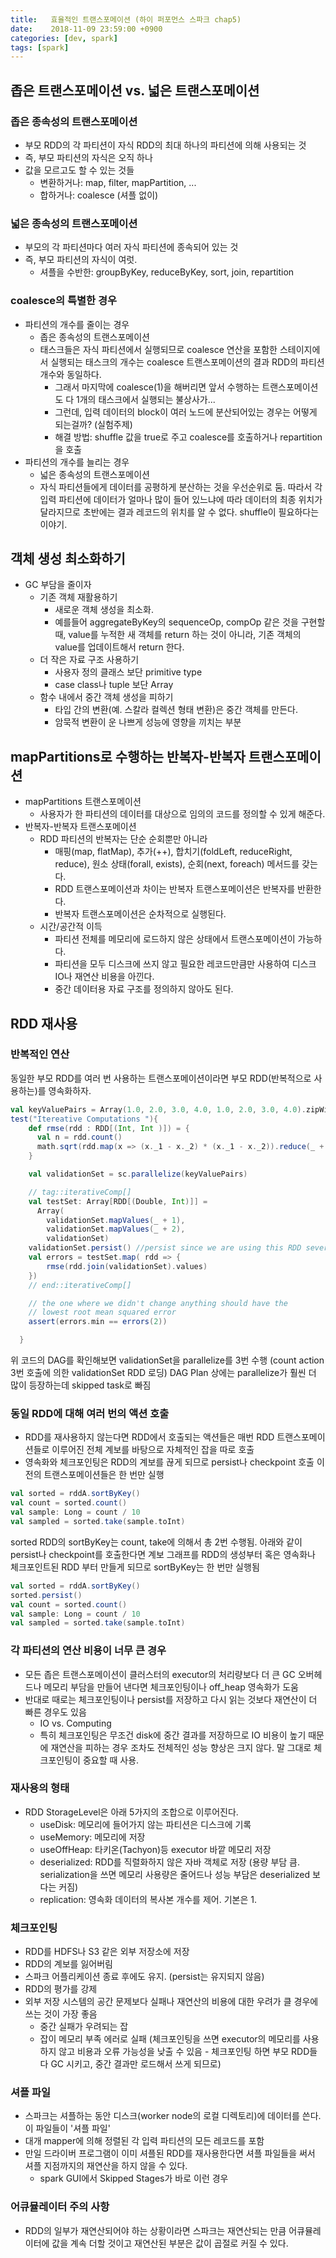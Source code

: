 ```yaml
---
title:   효율적인 트랜스포메이션 (하이 퍼포먼스 스파크 chap5)
date:    2018-11-09 23:59:00 +0900
categories: [dev, spark]
tags: [spark]
---
```

## 좁은 트랜스포메이션 vs. 넓은 트랜스포메이션
### 좁은 종속성의 트랜스포메이션
- 부모 RDD의 각 파티션이 자식 RDD의 최대 하나의 파티션에 의해 사용되는 것
- 즉, 부모 파티션의 자식은 오직 하나
- 값을 모르고도 할 수 있는 것들
  - 변환하거나: map, filter, mapPartition, ...
  - 합하거나: coalesce (셔플 없이)

### 넓은 종속성의 트랜스포메이션
- 부모의 각 파티션마다 여러 자식 파티션에 종속되어 있는 것
- 즉, 부모 파티션의 자식이 여럿.
  - 셔플을 수반한: groupByKey, reduceByKey, sort, join, repartition

### coalesce의 특별한 경우
- 파티션의 개수를 줄이는 경우
  - 좁은 종속성의 트랜스포메이션
  - 태스크들은 자식 파티션에서 실행되므로 coalesce 연산을 포함한 스테이지에서 실행되는 태스크의 개수는 coalesce 트랜스포메이션의 결과 RDD의 파티션 개수와 동일하다.
    - 그래서 마지막에 coalesce(1)을 해버리면 앞서 수행하는 트랜스포메이션도 다 1개의 태스크에서 실행되는 불상사가...
    - 그런데, 입력 데이터의 block이 여러 노드에 분산되어있는 경우는 어떻게 되는걸까? (실험주제)
    - 해결 방법: shuffle 값을 true로 주고 coalesce를 호출하거나 repartition을 호출
- 파티션의 개수를 늘리는 경우
  - 넓은 종속성의 트랜스포메이션
  - 자식 파티션들에게 데이터를 공평하게 분산하는 것을 우선순위로 둠. 따라서 각 입력 파티션에 데이터가 얼마나 많이 들어 있느냐에 따라 데이터의 최종 위치가 달라지므로 초반에는 결과 레코드의 위치를 알 수 없다. shuffle이 필요하다는 이야기.

## 객체 생성 최소화하기
- GC 부담을 줄이자
  - 기존 객체 재활용하기
    - 새로운 객체 생성을 최소화.
    - 예를들어 aggregateByKey의 sequenceOp, compOp 같은 것을 구현할 때, value를 누적한 새 객체를 return 하는 것이 아니라, 기존 객체의 value를 업데이트해서 return 한다.
  - 더 작은 자료 구조 사용하기
    - 사용자 정의 클래스 보단 primitive type
    - case class나 tuple 보단 Array
  - 함수 내에서 중간 객체 생성을 피하기
    - 타입 간의 변환(예. 스칼라 컬렉션 형태 변환)은 중간 객체를 만든다.
    - 암묵적 변환이 운 나쁘게 성능에 영향을 끼치는 부분

## mapPartitions로 수행하는 반복자-반복자 트랜스포메이션
- mapPartitions 트랜스포메이션
  - 사용자가 한 파티션의 데이터를 대상으로 임의의 코드를 정의할 수 있게 해준다.
- 반복자-반복자 트랜스포메이션
  - RDD 파티션의 반복자는 단순 순회뿐만 아니라
    - 매핑(map, flatMap), 추가(++), 합치기(foldLeft, reduceRight, reduce), 원소 상태(forall, exists), 순회(next, foreach) 메서드를 갖는다.
    - RDD 트랜스포메이션과 차이는 반복자 트랜스포메이션은 반복자를 반환한다.
    - 반복자 트랜스포메이션은 순차적으로 실행된다.
  - 시간/공간적 이득
    - 파티션 전체를 메모리에 로드하지 않은 상태에서 트랜스포메이션이 가능하다.
    - 파티션을 모두 디스크에 쓰지 않고 필요한 레코드만큼만 사용하여 디스크 IO나 재연산 비용을 아낀다.
    - 중간 데이터용 자료 구조를 정의하지 않아도 된다.

## RDD 재사용
### 반복적인 연산
동일한 부모 RDD를 여러 번 사용하는 트랜스포메이션이라면 부모 RDD(반복적으로 사용하는)를 영속화하자.
```scala
val keyValuePairs = Array(1.0, 2.0, 3.0, 4.0, 1.0, 2.0, 3.0, 4.0).zipWithIndex
test("Itereative Computations "){
    def rmse(rdd : RDD[(Int, Int )]) = {
      val n = rdd.count()
      math.sqrt(rdd.map(x => (x._1 - x._2) * (x._1 - x._2)).reduce(_ + _) / n)
    }

    val validationSet = sc.parallelize(keyValuePairs)

    // tag::iterativeComp[]
    val testSet: Array[RDD[(Double, Int)]] =
      Array(
        validationSet.mapValues(_ + 1),
        validationSet.mapValues(_ + 2),
        validationSet)
    validationSet.persist() //persist since we are using this RDD several times
    val errors = testSet.map( rdd => {
        rmse(rdd.join(validationSet).values)
    })
    // end::iterativeComp[]

    // the one where we didn't change anything should have the
    // lowest root mean squared error
    assert(errors.min == errors(2))

  }
```
위 코드의 DAG를 확인해보면 validationSet을 parallelize를 3번 수행 (count action 3번 호출에 의한 validationSet RDD 로딩)
DAG Plan 상에는 parallelize가 훨씬 더 많이 등장하는데 skipped task로 빠짐

### 동일 RDD에 대해 여러 번의 액션 호출
- RDD를 재사용하지 않는다면 RDD에서 호출되는 액션들은 매번 RDD 트랜스포메이션들로 이루어진 전체 계보를 바탕으로 자체적인 잡을 따로 호출
- 영속화와 체크포인팅은 RDD의 계보를 끊게 되므로 persist나 checkpoint 호출 이전의 트랜스포메이션들은 한 번만 실행
```scala
val sorted = rddA.sortByKey()
val count = sorted.count()
val sample: Long = count / 10
val sampled = sorted.take(sample.toInt)
```
sorted RDD의 sortByKey는 count, take에 의해서 총 2번 수행됨. 
아래와 같이 persist나 checkpoint를 호출한다면 계보 그래프를 RDD의 생성부터 혹은 영속화나 체크포인트된 RDD 부터 만들게 되므로 sortByKey는 한 번만 실행됨
```scala
val sorted = rddA.sortByKey()
sorted.persist()
val count = sorted.count()
val sample: Long = count / 10
val sampled = sorted.take(sample.toInt)
```

### 각 파티션의 연산 비용이 너무 큰 경우
- 모든 좁은 트랜스포메이션이 클러스터의 executor의 처리량보다 더 큰 GC 오버헤드나 메모리 부담을 만들어 낸다면 체크포인팅이나 off_heap 영속화가 도움
- 반대로 때로는 체크포인팅이나 persist를 저장하고 다시 읽는 것보다 재연산이 더 빠른 경우도 있음
  - IO vs. Computing
  - 특히 체크포인팅은 무조건 disk에 중간 결과를 저장하므로 IO 비용이 높기 때문에 재연산을 피하는 경우 조차도 전체적인 성능 향상은 크지 않다. 말 그대로 체크포인팅이 중요할 때 사용.

### 재사용의 형태
- RDD StorageLevel은 아래 5가지의 조합으로 이루어진다.
  - useDisk: 메모리에 들어가지 않는 파티션은 디스크에 기록
  - useMemory: 메모리에 저장
  - useOffHeap: 타키온(Tachyon)등 executor 바깥 메모리 저장
  - deserialized: RDD를 직렬화하지 않은 자바 객체로 저장 (용량 부담 큼. serialization을 쓰면 메모리 사용량은 줄어드나 성능 부담은 deserialized 보다는 커짐)
  - replication: 영속화 데이터의 복사본 개수를 제어. 기본은 1.

### 체크포인팅
- RDD를 HDFS나 S3 같은 외부 저장소에 저장
- RDD의 계보를 잃어버림
- 스파크 어플리케이션 종료 후에도 유지. (persist는 유지되지 않음)
- RDD의 평가를 강제
- 외부 저장 시스템의 공간 문제보다 실패나 재연산의 비용에 대한 우려가 클 경우에 쓰는 것이 가장 좋음
  - 중간 실패가 우려되는 잡
  - 잡이 메모리 부족 에러로 실패 (체크포인팅을 쓰면 executor의 메모리를 사용하지 않고 비용과 오류 가능성을 낮출 수 있음 - 체크포인팅 하면 부모 RDD들 다 GC 시키고, 중간 결과만 로드해서 쓰게 되므로)

### 셔플 파일
- 스파크는 셔플하는 동안 디스크(worker node의 로컬 디렉토리)에 데이터를 쓴다. 이 파일들이 '셔플 파일'
- 대개 mapper에 의해 정렬된 각 입력 파티션의 모든 레코드를 포함
- 만일 드라이버 프로그램이 이미 셔플된 RDD를 재사용한다면 셔플 파일들을 써서 셔플 지점까지의 재연산을 하지 않을 수 있다.
  - spark GUI에서 Skipped Stages가 바로 이런 경우

### 어큐뮬레이터 주의 사항
- RDD의 일부가 재연산되어야 하는 상황이라면 스파크는 재연산되는 만큼 어큐뮬레이터에 값을 계속 더할 것이고 재연산된 부분은 값이 곱절로 커질 수 있다.

